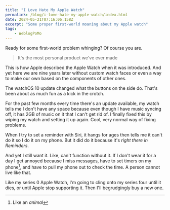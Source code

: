 ```yaml
---
title: "I Love Hate My Apple Watch"
permalink: /blog/i-love-hate-my-apple-watch/index.html
date: 2024-05-21T07:16:06.158Z
excerpt: "Some proper first-world moaning about my Apple watch"
tags:
    - WeblogPoMo
---
```


Ready for some first-world problem whinging? Of course you are.

> It's the most personal product we've ever made

This is how Apple described the Apple Watch when it was introduced. And yet here we are nine years later without custom watch faces or even a way to make our own based on the components of other ones.

The watchOS 10 update changed what the buttons on the side do. That's been about as much fun as a kick in the crotch.

For the past few months every time there's an update available, my watch tells me I don't have any space because even though I have music syncing off, it has 2GB of music on it that I can't get rid of. I finally fixed this by wiping my watch and setting it up again. Cool, very normal way of fixing problems.

When I try to set a reminder with Siri, it hangs for ages then tells me it can't do it so I do it on my phone. But it did do it because it's _right there in Reminders_.

And yet I still want it. Like, can't function without it. If I don't wear it for a day I get annoyed because I miss messages, have to set timers on my phone[^1], and have to pull my phone out to check the time. A person cannot live like that.

Like my series 0 Apple Watch, I'm going to cling onto my series four until it dies, or until Apple stop supporting it. Then I'll begrudgingly buy a new one. 

[^1]: Like an _animal_